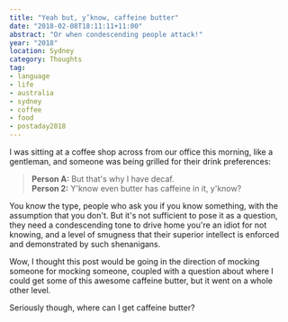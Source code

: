 ```yaml
---
title: "Yeah but, y’know, caffeine butter"
date: "2018-02-08T18:11:11+11:00"
abstract: "Or when condescending people attack!"
year: "2018"
location: Sydney
category: Thoughts
tag:
- language
- life
- australia
- sydney
- coffee
- food
- postaday2018
---
```

I was sitting at a coffee shop across from our office this morning, like a gentleman, and someone was being grilled for their drink preferences:

> **Person A:** But that's why I have decaf.  
> **Person 2:** Y'know even butter has caffeine in it, y'know?

You know the type, people who ask you if you know something, with the assumption that you don't. But it's not sufficient to pose it as a question, they need a condescending tone to drive home you're an idiot for not knowing, and a level of smugness that their superior intellect is enforced and demonstrated by such shenanigans.

Wow, I thought this post would be going in the direction of mocking someone for mocking someone, coupled with a question about where I could get some of this awesome caffeine butter, but it went on a whole other level.

Seriously though, where can I get caffeine butter?

